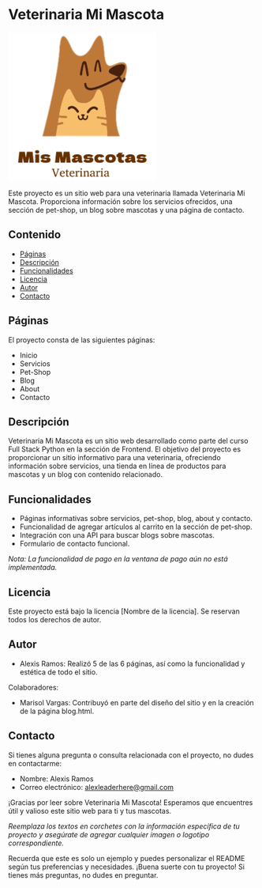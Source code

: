 # Veterinaria Mi Mascota

![Logo de Veterinaria Mi Mascota](Assets/veterinaria-logo.png)

Este proyecto es un sitio web para una veterinaria llamada Veterinaria Mi Mascota. Proporciona información sobre los servicios ofrecidos, una sección de pet-shop, un blog sobre mascotas y una página de contacto.

## Contenido

- [Páginas](#páginas)
- [Descripción](#descripción)
- [Funcionalidades](#funcionalidades)
- [Licencia](#licencia)
- [Autor](#autor)
- [Contacto](#contacto)

## Páginas

El proyecto consta de las siguientes páginas:

- Inicio
- Servicios
- Pet-Shop
- Blog
- About
- Contacto

## Descripción

Veterinaria Mi Mascota es un sitio web desarrollado como parte del curso Full Stack Python en la sección de Frontend. El objetivo del proyecto es proporcionar un sitio informativo para una veterinaria, ofreciendo información sobre servicios, una tienda en línea de productos para mascotas y un blog con contenido relacionado.

## Funcionalidades

- Páginas informativas sobre servicios, pet-shop, blog, about y contacto.
- Funcionalidad de agregar artículos al carrito en la sección de pet-shop.
- Integración con una API para buscar blogs sobre mascotas.
- Formulario de contacto funcional.

*Nota: La funcionalidad de pago en la ventana de pago aún no está implementada.*

## Licencia

Este proyecto está bajo la licencia [Nombre de la licencia]. Se reservan todos los derechos de autor.

## Autor

- Alexis Ramos: Realizó 5 de las 6 páginas, así como la funcionalidad y estética de todo el sitio.

Colaboradores:

- Marisol Vargas: Contribuyó en parte del diseño del sitio y en la creación de la página blog.html.

## Contacto

Si tienes alguna pregunta o consulta relacionada con el proyecto, no dudes en contactarme:

- Nombre: Alexis Ramos
- Correo electrónico: alexleaderhere@gmail.com

¡Gracias por leer sobre Veterinaria Mi Mascota! Esperamos que encuentres útil y valioso este sitio web para ti y tus mascotas.

*Reemplaza los textos en corchetes con la información específica de tu proyecto y asegúrate de agregar cualquier imagen o logotipo correspondiente.*

Recuerda que este es solo un ejemplo y puedes personalizar el README según tus preferencias y necesidades. ¡Buena suerte con tu proyecto! Si tienes más preguntas, no dudes en preguntar.
